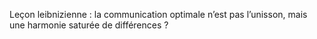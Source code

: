 Leçon leibnizienne : la communication optimale n’est pas l’unisson, mais une harmonie saturée de différences ? 